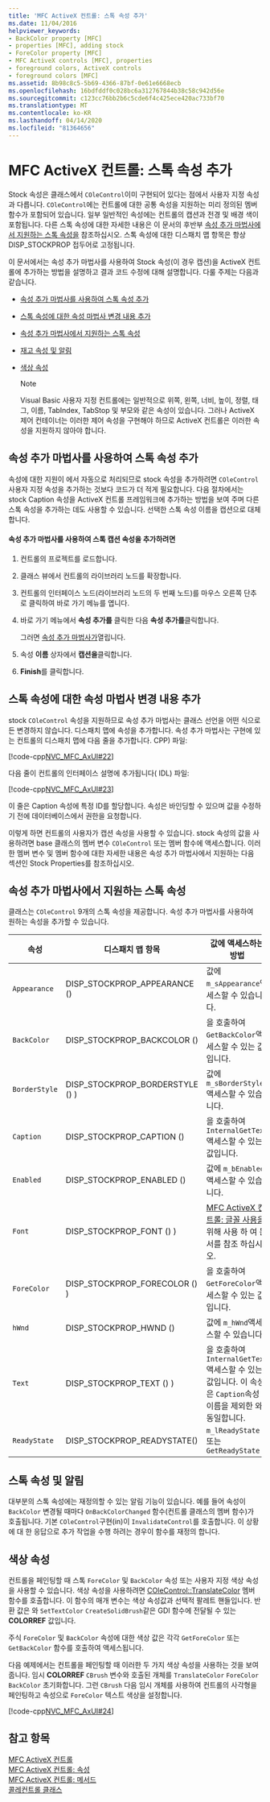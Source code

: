 ```yaml
---
title: 'MFC ActiveX 컨트롤: 스톡 속성 추가'
ms.date: 11/04/2016
helpviewer_keywords:
- BackColor property [MFC]
- properties [MFC], adding stock
- ForeColor property [MFC]
- MFC ActiveX controls [MFC], properties
- foreground colors, ActiveX controls
- foreground colors [MFC]
ms.assetid: 8b98c8c5-5b69-4366-87bf-0e61e6668ecb
ms.openlocfilehash: 16bdfddf0c028bc6a312767844b38c58c942d56e
ms.sourcegitcommit: c123cc76bb2b6c5cde6f4c425ece420ac733bf70
ms.translationtype: MT
ms.contentlocale: ko-KR
ms.lasthandoff: 04/14/2020
ms.locfileid: "81364656"
---
```

# <a name="mfc-activex-controls-adding-stock-properties"></a>MFC ActiveX 컨트롤: 스톡 속성 추가

Stock 속성은 클래스에서 `COleControl`이미 구현되어 있다는 점에서 사용자 지정 속성과 다릅니다. `COleControl`에는 컨트롤에 대한 공통 속성을 지원하는 미리 정의된 멤버 함수가 포함되어 있습니다. 일부 일반적인 속성에는 컨트롤의 캡션과 전경 및 배경 색이 포함됩니다. 다른 스톡 속성에 대한 자세한 내용은 이 문서의 후반부 [속성 추가 마법사에서 지원하는 스톡 속성을](#_core_stock_properties_supported_by_classwizard) 참조하십시오. 스톡 속성에 대한 디스패치 맵 항목은 항상 DISP_STOCKPROP 접두어로 고정됩니다.

이 문서에서는 속성 추가 마법사를 사용하여 Stock 속성(이 경우 캡션)을 ActiveX 컨트롤에 추가하는 방법을 설명하고 결과 코드 수정에 대해 설명합니다. 다룰 주제는 다음과 같습니다.

- [속성 추가 마법사를 사용하여 스톡 속성 추가](#_core_using_classwizard_to_add_a_stock_property)

- [스톡 속성에 대한 속성 마법사 변경 내용 추가](#_core_classwizard_changes_for_stock_properties)

- [속성 추가 마법사에서 지원하는 스톡 속성](#_core_stock_properties_supported_by_classwizard)

- [재고 속성 및 알림](#_core_stock_properties_and_notification)

- [색상 속성](#_core_color_properties)

    > [!NOTE]
    >  Visual Basic 사용자 지정 컨트롤에는 일반적으로 위쪽, 왼쪽, 너비, 높이, 정렬, 태그, 이름, TabIndex, TabStop 및 부모와 같은 속성이 있습니다. 그러나 ActiveX 제어 컨테이너는 이러한 제어 속성을 구현해야 하므로 ActiveX 컨트롤은 이러한 속성을 지원하지 않아야 합니다.

## <a name="using-the-add-property-wizard-to-add-a-stock-property"></a><a name="_core_using_classwizard_to_add_a_stock_property"></a>속성 추가 마법사를 사용하여 스톡 속성 추가

속성에 대한 지원이 에서 자동으로 처리되므로 stock 속성을 추가하려면 `COleControl`사용자 지정 속성을 추가하는 것보다 코드가 더 적게 필요합니다. 다음 절차에서는 stock Caption 속성을 ActiveX 컨트롤 프레임워크에 추가하는 방법을 보여 주며 다른 스톡 속성을 추가하는 데도 사용할 수 있습니다. 선택한 스톡 속성 이름을 캡션으로 대체합니다.

#### <a name="to-add-the-stock-caption-property-using-the-add-property-wizard"></a>속성 추가 마법사를 사용하여 스톡 캡션 속성을 추가하려면

1. 컨트롤의 프로젝트를 로드합니다.

1. 클래스 뷰에서 컨트롤의 라이브러리 노드를 확장합니다.

1. 컨트롤의 인터페이스 노드(라이브러리 노드의 두 번째 노드)를 마우스 오른쪽 단추로 클릭하여 바로 가기 메뉴를 엽니다.

1. 바로 가기 메뉴에서 **속성 추가를** 클릭한 다음 **속성 추가를**클릭합니다.

   그러면 [속성 추가 마법사가](../ide/names-add-property-wizard.md)열립니다.

1. 속성 **이름** 상자에서 **캡션을**클릭합니다.

1. **Finish**를 클릭합니다.

## <a name="add-property-wizard-changes-for-stock-properties"></a><a name="_core_classwizard_changes_for_stock_properties"></a>스톡 속성에 대한 속성 마법사 변경 내용 추가

stock `COleControl` 속성을 지원하므로 속성 추가 마법사는 클래스 선언을 어떤 식으로든 변경하지 않습니다. 디스패치 맵에 속성을 추가합니다. 속성 추가 마법사는 구현에 있는 컨트롤의 디스패치 맵에 다음 줄을 추가합니다. CPP) 파일:

[!code-cpp[NVC_MFC_AxUI#22](../mfc/codesnippet/cpp/mfc-activex-controls-adding-stock-properties_1.cpp)]

다음 줄이 컨트롤의 인터페이스 설명에 추가됩니다( IDL) 파일:

[!code-cpp[NVC_MFC_AxUI#23](../mfc/codesnippet/cpp/mfc-activex-controls-adding-stock-properties_2.idl)]

이 줄은 Caption 속성에 특정 ID를 할당합니다. 속성은 바인딩할 수 있으며 값을 수정하기 전에 데이터베이스에서 권한을 요청합니다.

이렇게 하면 컨트롤의 사용자가 캡션 속성을 사용할 수 있습니다. stock 속성의 값을 사용하려면 base 클래스의 멤버 변수 `COleControl` 또는 멤버 함수에 액세스합니다. 이러한 멤버 변수 및 멤버 함수에 대한 자세한 내용은 속성 추가 마법사에서 지원하는 다음 섹션인 Stock Properties를 참조하십시오.

## <a name="stock-properties-supported-by-the-add-property-wizard"></a><a name="_core_stock_properties_supported_by_classwizard"></a>속성 추가 마법사에서 지원하는 스톡 속성

클래스는 `COleControl` 9개의 스톡 속성을 제공합니다. 속성 추가 마법사를 사용하여 원하는 속성을 추가할 수 있습니다.

|속성|디스패치 맵 항목|값에 액세스하는 방법|
|--------------|------------------------|-------------------------|
|`Appearance`|DISP_STOCKPROP_APPEARANCE ()|값에 `m_sAppearance`액세스할 수 있습니다.|
|`BackColor`|DISP_STOCKPROP_BACKCOLOR ()|을 호출하여 `GetBackColor`액세스할 수 있는 값입니다.|
|`BorderStyle`|DISP_STOCKPROP_BORDERSTYLE () )|값에 `m_sBorderStyle`액세스할 수 있습니다.|
|`Caption`|DISP_STOCKPROP_CAPTION ()|을 호출하여 `InternalGetText`액세스할 수 있는 값입니다.|
|`Enabled`|DISP_STOCKPROP_ENABLED ()|값에 `m_bEnabled`액세스할 수 있습니다.|
|`Font`|DISP_STOCKPROP_FONT () )|[MFC ActiveX 컨트롤: 글꼴 사용을](../mfc/mfc-activex-controls-using-fonts.md) 위해 사용 하 여 문서를 참조 하십시오.|
|`ForeColor`|DISP_STOCKPROP_FORECOLOR () )|을 호출하여 `GetForeColor`액세스할 수 있는 값입니다.|
|`hWnd`|DISP_STOCKPROP_HWND ()|값에 `m_hWnd`액세스할 수 있습니다.|
|`Text`|DISP_STOCKPROP_TEXT () )|을 호출하여 `InternalGetText`액세스할 수 있는 값입니다. 이 속성은 `Caption`속성 이름을 제외한 와 동일합니다.|
|`ReadyState`|DISP_STOCKPROP_READYSTATE()|`m_lReadyState` 또는`GetReadyState`|

## <a name="stock-properties-and-notification"></a><a name="_core_stock_properties_and_notification"></a>스톡 속성 및 알림

대부분의 스톡 속성에는 재정의할 수 있는 알림 기능이 있습니다. 예를 들어 속성이 `BackColor` 변경될 때마다 `OnBackColorChanged` 함수(컨트롤 클래스의 멤버 함수)가 호출됩니다. 기본 `COleControl`구현(in)이 `InvalidateControl`를 호출합니다. 이 상황에 대 한 응답으로 추가 작업을 수행 하려는 경우이 함수를 재정의 합니다.

## <a name="color-properties"></a><a name="_core_color_properties"></a>색상 속성

컨트롤을 페인팅할 때 스톡 `ForeColor` 및 `BackColor` 속성 또는 사용자 지정 색상 속성을 사용할 수 있습니다. 색상 속성을 사용하려면 [COleControl::TranslateColor](../mfc/reference/colecontrol-class.md#translatecolor) 멤버 함수를 호출합니다. 이 함수의 매개 변수는 색상 속성값과 선택적 팔레트 핸들입니다. 반환 값은 와 `SetTextColor` `CreateSolidBrush`같은 GDI 함수에 전달될 수 있는 **COLORREF** 값입니다.

주식 `ForeColor` 및 `BackColor` 속성에 대한 색상 값은 각각 `GetForeColor` 또는 `GetBackColor` 함수를 호출하여 액세스됩니다.

다음 예제에서는 컨트롤을 페인팅할 때 이러한 두 가지 색상 속성을 사용하는 것을 보여 줍니다. 임시 **COLORREF** `CBrush` 변수와 호출된 개체를 `TranslateColor` `ForeColor` `BackColor` 초기화합니다. 그런 `CBrush` 다음 임시 개체를 사용하여 컨트롤의 사각형을 페인팅하고 속성으로 `ForeColor` 텍스트 색상을 설정합니다.

[!code-cpp[NVC_MFC_AxUI#24](../mfc/codesnippet/cpp/mfc-activex-controls-adding-stock-properties_3.cpp)]

## <a name="see-also"></a>참고 항목

[MFC ActiveX 컨트롤](../mfc/mfc-activex-controls.md)<br/>
[MFC ActiveX 컨트롤: 속성](../mfc/mfc-activex-controls-properties.md)<br/>
[MFC ActiveX 컨트롤: 메서드](../mfc/mfc-activex-controls-methods.md)<br/>
[콜레컨트롤 클래스](../mfc/reference/colecontrol-class.md)
